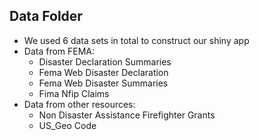 ## Data Folder
+ We used 6 data sets in total to construct our shiny app
+ Data from FEMA:
  + Disaster Declaration Summaries
  + Fema Web Disaster Declaration
  + Fema Web Disaster Summaries
  + Fima Nfip Claims
+ Data from other resources:
  + Non Disaster Assistance Firefighter Grants
  + US_Geo Code   
